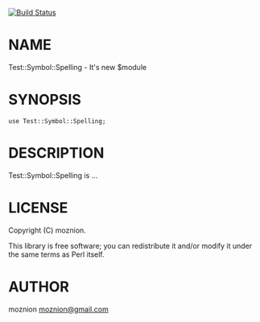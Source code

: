 [![Build Status](https://travis-ci.org/moznion/Test-Symbol-Spell.png?branch=master)](https://travis-ci.org/moznion/Test-Symbol-Spell)
# NAME

Test::Symbol::Spelling - It's new $module

# SYNOPSIS

    use Test::Symbol::Spelling;

# DESCRIPTION

Test::Symbol::Spelling is ...

# LICENSE

Copyright (C) moznion.

This library is free software; you can redistribute it and/or modify
it under the same terms as Perl itself.

# AUTHOR

moznion <moznion@gmail.com>
